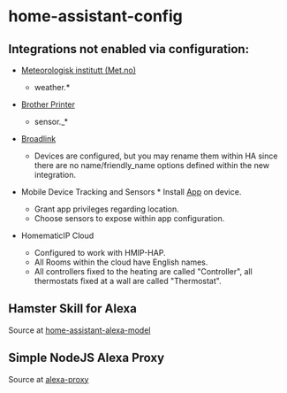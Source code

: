 # home-assistant-config

## Integrations not enabled via configuration:

* [Meteorologisk institutt (Met.no)](https://www.home-assistant.io/integrations/met/)
    * weather.*


* [Brother Printer](https://www.home-assistant.io/integrations/brother/)
    * sensor.<printer>_*


* [Broadlink](https://www.home-assistant.io/integrations/broadlink/)
    * Devices are configured, but you may rename them within HA since there are no
      name/friendly_name options defined within the new integration.


* Mobile Device Tracking and Sensors
    *
    Install [App](https://play.google.com/store/apps/details?id=io.homeassistant.companion.android&hl=de&gl=US)
    on device.
    * Grant app privileges regarding location.
    * Choose sensors to expose within app configuration.

* HomematicIP Cloud
    * Configured to work with HMIP-HAP.
    * All Rooms within the cloud have English names.
    * All controllers fixed to the heating are called "Controller", all thermostats fixed at a wall are called "Thermostat".

## Hamster Skill for Alexa

Source at [home-assistant-alexa-model](https://github.com/marfis/home-assistant-alexa-model)

## Simple NodeJS Alexa Proxy

Source at [alexa-proxy](https://github.com/marfis/alexa-proxy)
